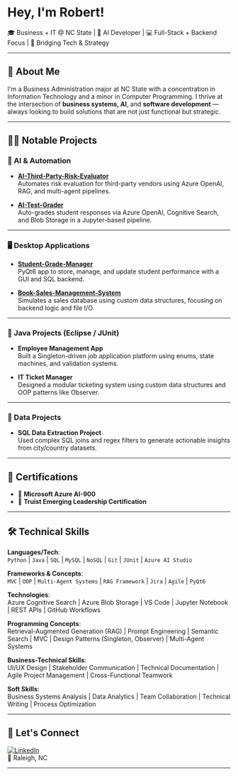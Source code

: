 # Hey, I'm Robert!  
🎓 Business + IT @ NC State | 🤖 AI Developer | 💻 Full-Stack + Backend Focus | 🔗 Bridging Tech & Strategy

---

## 💼 About Me  
I'm a Business Administration major at NC State with a concentration in Information Technology and a minor in Computer Programming. I thrive at the intersection of **business systems, AI**, and **software development** — always looking to build solutions that are not just functional but strategic.

---

## 👨‍💻 Notable Projects

### 🤖 AI & Automation
- **[AI-Third-Party-Risk-Evaluator](https://github.com/robertpatel28/AI-Third-Party-Risk-Evaluator)**  
  Automates risk evaluation for third-party vendors using Azure OpenAI, RAG, and multi-agent pipelines.

- **[AI-Test-Grader](https://github.com/robertpatel28/AI-Test-Grader)**  
  Auto-grades student responses via Azure OpenAI, Cognitive Search, and Blob Storage in a Jupyter-based pipeline.

---

### 🖥️ Desktop Applications
- **[Student-Grade-Manager](https://github.com/robertpatel28/Student-Grade-Manager)**  
  PyQt6 app to store, manage, and update student performance with a GUI and SQL backend.

- **[Book-Sales-Management-System](https://github.com/robertpatel28/Book-Sales-Management-System)**  
  Simulates a sales database using custom data structures, focusing on backend logic and file I/O.

---

### 🧪 Java Projects (Eclipse / JUnit)
- **Employee Management App**  
  Built a Singleton-driven job application platform using enums, state machines, and validation systems.

- **IT Ticket Manager**  
  Designed a modular ticketing system using custom data structures and OOP patterns like Observer.

---

### 🧠 Data Projects
- **SQL Data Extraction Project**  
  Used complex SQL joins and regex filters to generate actionable insights from city/country datasets.

---

## 📜 Certifications
- 🏅 **Microsoft Azure AI-900**  
- 🧠 **Truist Emerging Leadership Certification**

---

## 🛠️ Technical Skills

**Languages/Tech**:  
`Python` | `Java` | `SQL` | `MySQL` | `NoSQL` | `Git` | `JUnit` | `Azure AI Studio`

**Frameworks & Concepts**:  
`MVC` | `OOP` | `Multi-Agent Systems` | `RAG Framework` | `Jira` | `Agile` | `PyQt6`

**Technologies**:  
Azure Cognitive Search | Azure Blob Storage | VS Code | Jupyter Notebook | REST APIs | GitHub Workflows

**Programming Concepts**:  
Retrieval-Augmented Generation (RAG) | Prompt Engineering | Semantic Search | MVC | Design Patterns (Singleton, Observer) | Multi-Agent Systems

**Business-Technical Skills**:  
UI/UX Design | Stakeholder Communication | Technical Documentation | Agile Project Management | Cross-Functional Teamwork


**Soft Skills**:  
Business Systems Analysis | Data Analytics | Team Collaboration | Technical Writing | Process Optimization

---

## 📍 Let's Connect

[![LinkedIn](https://img.shields.io/badge/LinkedIn-blue?style=flat&logo=linkedin)](https://www.linkedin.com/in/robertpatel)  
📍 Raleigh, NC  

---

